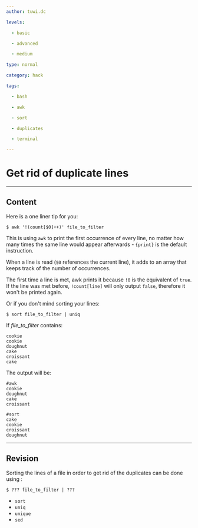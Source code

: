 ```yaml
---
author: tuwi.dc

levels:

  - basic

  - advanced

  - medium

type: normal

category: hack

tags:

  - bash

  - awk

  - sort

  - duplicates

  - terminal

---
```


# Get rid of duplicate lines

---
## Content

Here is a one liner tip for you:
```
$ awk '!(count[$0]++)' file_to_filter

```
This is using `awk` to print the first occurrence of every line, no matter how many times the same line would appear afterwards - `{print}` is the default instruction.

When a line is read (`$0` references the current line), it adds to an array that keeps track of the number of occurrences.

The first time a line is met, awk prints it because `!0` is the equivalent of `true`. If the line was met before, `!count[line]` will only output `false`, therefore it won't be printed again.



Or if you don't mind sorting your lines:

```
$ sort file_to_filter | uniq
```

If *file_to_filter* contains:
```
cookie
cookie
doughnut
cake
croissant
cake
```
The output will be:
```
#awk
cookie
doughnut
cake
croissant

#sort
cake
cookie
croissant
doughnut
```

---
## Revision

Sorting the lines of a file in order to get rid of the duplicates can be done using :
```
$ ??? file_to_filter | ???
```

* `sort`
* `uniq`
* `unique`
* `sed`

